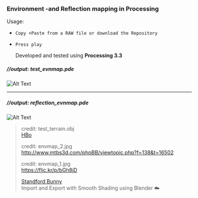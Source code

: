 ### Environment -and Reflection mapping in Processing 


Usage:   
* `Copy +Paste from a RAW file or download the Repository`
* `Press play`  


   Developed and tested using __Processing 3.3__ 


##### //output: test_evnmap.pde  

![Alt Text](https://68.media.tumblr.com/687befef294bf10bc456b42a151c4b33/tumblr_oqe0xdGFMy1tvt5h8o1_540.gif)
***

##### //output: reflection_evnmap.pde  
![Alt Text](https://68.media.tumblr.com/12856c410d591ac370a9ea3f9d8aae72/tumblr_oqfky81Rlc1tvt5h8o1_540.gif)


>                                                                   
> credit: test_terrain.obj                                         
> [HBo](https://forum.processing.org/two/profile/HBo)               
>                                                                   
> credit: envmap_2.jpg                                             
> http://www.mtbs3d.com/phpBB/viewtopic.php?f=138&t=16502           
>                                                                   
> credit: envmap_1.jpg                                             
> https://flic.kr/p/bGh8jD                                          
>                                                                   
> [Standford Bunny](https://en.wikipedia.org/wiki/Stanford_bunny)  
> Import and Export with Smooth Shading using Blender :cloud:         
>
